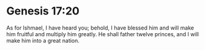# Genesis 17:20

As for Ishmael, I have heard you; behold, I have blessed him and will make him fruitful and multiply him greatly. He shall father twelve princes, and I will make him into a great nation.
